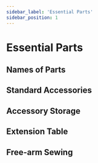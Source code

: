 ```yaml
---
sidebar_label: 'Essential Parts'
sidebar_position: 1
---
```


# Essential Parts

## Names of Parts


## Standard Accessories


## Accessory Storage


## Extension Table


## Free-arm Sewing


